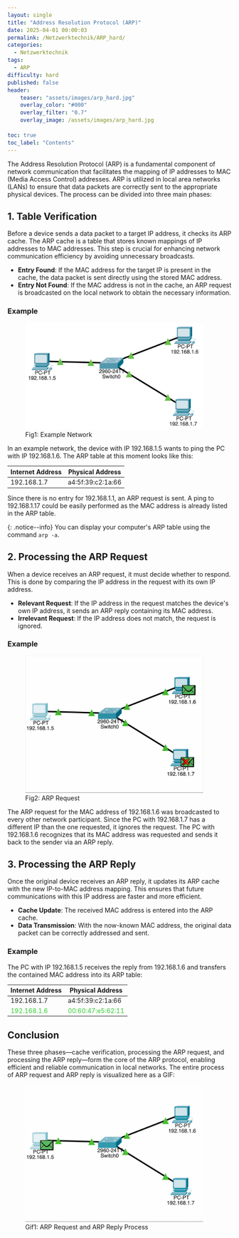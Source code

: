 ```yaml
---
layout: single
title: "Address Resolution Protocol (ARP)"
date: 2025-04-01 00:00:03
permalink: /Netzwerktechnik/ARP_hard/
categories:
  - Netzwerktechnik
tags:
  - ARP
difficulty: hard
published: false
header:
    teaser: "assets/images/arp_hard.jpg"
    overlay_color: "#000"
    overlay_filter: "0.7"
    overlay_image: /assets/images/arp_hard.jpg

toc: true
toc_label: "Contents"
---
```

The Address Resolution Protocol (ARP) is a fundamental component of network communication that facilitates the mapping of IP addresses to MAC (Media Access Control) addresses. ARP is utilized in local area networks (LANs) to ensure that data packets are correctly sent to the appropriate physical devices. The process can be divided into three main phases:

## 1. Table Verification
Before a device sends a data packet to a target IP address, it checks its ARP cache. The ARP cache is a table that stores known mappings of IP addresses to MAC addresses. This step is crucial for enhancing network communication efficiency by avoiding unnecessary broadcasts.

- **Entry Found**: If the MAC address for the target IP is present in the cache, the data packet is sent directly using the stored MAC address.
- **Entry Not Found**: If the MAC address is not in the cache, an ARP request is broadcasted on the local network to obtain the necessary information.

### Example
<style>
  .center {
  display: block;
  margin-left: auto;
  margin-right: auto;
  width: 50%;
}
</style>

<figure>
    <img src="/assets/images/arp_beispiel.png" width="400"/>
    <figcaption>Fig1: Example Network</figcaption>
</figure>

In an example network, the device with IP 192.168.1.5 wants to ping the PC with IP 192.168.1.6.
The ARP table at this moment looks like this:

  |Internet Address | Physical Address |
  |-----------------|-------------------|
  |192.168.1.7      |a4:5f:39:c2:1a:66  |

Since there is no entry for 192.168.1.1, an ARP request is sent.
A ping to 192.168.1.17 could be easily performed as the MAC address is already listed in the ARP table.

{: .notice--info}
You can display your computer's ARP table using the command `arp -a`.

## 2. Processing the ARP Request
When a device receives an ARP request, it must decide whether to respond. This is done by comparing the IP address in the request with its own IP address.

- **Relevant Request**: If the IP address in the request matches the device's own IP address, it sends an ARP reply containing its MAC address.
- **Irrelevant Request**: If the IP address does not match, the request is ignored.

### Example

<figure>
    <img src="/assets/images/arp_anfrage.png" width="400"/>
    <figcaption>Fig2: ARP Request</figcaption>
</figure>

The ARP request for the MAC address of 192.168.1.6 was broadcasted to every other network participant.
Since the PC with 192.168.1.7 has a different IP than the one requested, it ignores the request.
The PC with 192.168.1.6 recognizes that its MAC address was requested and sends it back to the sender via an ARP reply.

## 3. Processing the ARP Reply
Once the original device receives an ARP reply, it updates its ARP cache with the new IP-to-MAC address mapping. This ensures that future communications with this IP address are faster and more efficient.

- **Cache Update**: The received MAC address is entered into the ARP cache.
- **Data Transmission**: With the now-known MAC address, the original data packet can be correctly addressed and sent.

### Example

The PC with IP 192.168.1.5 receives the reply from 192.168.1.6 and transfers the contained MAC address into its ARP table:

  |Internet Address | Physical Address |
  |-----------------|-------------------|
  |192.168.1.7      |a4:5f:39:c2:1a:66  |
  |<span style="color:limegreen">  192.168.1.6 </span> | <span style="color:limegreen"> 00:60:47:e5:62:11</span> |

## Conclusion

These three phases—cache verification, processing the ARP request, and processing the ARP reply—form the core of the ARP protocol, enabling efficient and reliable communication in local networks.
The entire process of ARP request and ARP reply is visualized here as a GIF:

<figure>
    <img src="/assets/images/ARP_1.gif" width="400"/>
    <figcaption>Gif1: ARP Request and ARP Reply Process</figcaption>
</figure>